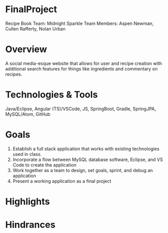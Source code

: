 # FinalProject
Recipe Book
Team: Midnight Sparkle
Team Members: Aspen Newman, Cullen Rafferty, Nolan Urban

# Overview

A social media-esque website that allows for user and recipe creation with additional search features for things like ingredients
and commentary on recipes.  

# Technologies & Tools

Java/Eclipse, Angular (TS)/VSCode, JS, SpringBoot, Gradle, SpringJPA, MySQL/Atom, GitHub

# Goals

1. Establish a full stack application that works with existing technologies used in class.
2. Incorporate a flow between MySQL database software, Eclipse, and VS Code to create the application
3. Work together as a team to design, set goals, sprint, and debug an application
4. Present a working application as a final project

# Highlights




# Hindrances
